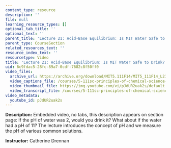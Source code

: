 ```yaml
---
content_type: resource
description: ''
file: null
learning_resource_types: []
optional_tab_title: ''
optional_text: ''
parent_title: 'Lecture 21: Acid-Base Equilibrium: Is MIT Water Safe to Drink?'
parent_type: CourseSection
related_resources_text: ''
resource_index_text: ''
resourcetype: Video
title: 'Lecture 21: Acid-Base Equilibrium: Is MIT Water Safe to Drink?'
uid: 6c9fdac5-28fc-89a7-0cdf-7682c8f50ff0
video_files:
  archive_url: https://archive.org/download/MIT5.111F14/MIT5_111F14_L21_300k.mp4
  video_captions_file: /courses/5-111sc-principles-of-chemical-science-fall-2014/660c5e5bb8fa54318e04b67671e50888_pJdUR2uak2s.vtt
  video_thumbnail_file: https://img.youtube.com/vi/pJdUR2uak2s/default.jpg
  video_transcript_file: /courses/5-111sc-principles-of-chemical-science-fall-2014/80da7f78cb1df7c86710ab49d20c2c8d_pJdUR2uak2s.pdf
video_metadata:
  youtube_id: pJdUR2uak2s
---
```


**Description:** Embedded video, no tabs, this description appears on section page: If the pH of water was 2, would you drink it? What about if the water had a pH of 11? The lecture introduces the concept of pH and we measure the pH of various common solutions.

**Instructor:** Catherine Drennan